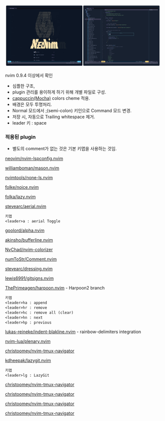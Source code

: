 ![screenshot1](doc/screenshot.jpg)


nvim 0.9.4 이상에서 확인
- 심플한 구조,
- plugin 관리를 용이하게 하기 위해 개별 파일로 구성.
- [cappuccin(Mocha)](https://github.com/catppuccin/nvim) colors cheme 적용.
- 배경은 모두 투명처리.
- Normal 모드에서 ;(semi-colon) 키인으로 Command 모드 변경.
- 저장 시, 자동으로 Trailing whitespace 제거.
- leader 키 : space



### 적용된 plugin
- 별도의 comment가 없는 것은 기본 키맵을 사용하는 것임.

[neovim/nvim-lspconfig.nvim](https://github.com/neovim/nvim-lspconfig)

[williamboman/mason.nvim](https://github.com/williamboman/mason.nvim)

[nvimtools/none-ls.nvim](https://github.com/nvimtools/none-ls.nvim)

[folke/noice.nvim](https://github.com/folke/noice.nvim)

[folka/lazy.nvim](https://github.com/folke/lazy.nvim)

[stevearc/aerial.nvim](https://github.com/stevearc/aerial.nvim)
```
키맵
<leader>a : aerial Toggle
```

[goolord/alpha.nvim](https://github.com/goolord/alpha-nvim)

[akinsho/bufferline.nvim](https://github.com/akinsho/bufferline.nvim)

[NvChad/nvim-colorizer](https://github.com/NvChad/nvim-colorizer.lua)

[numToStr/Comment.nvim](https://github.com/numToStr/Comment.nvim)

[stevearc/dressing.nvim](https://github.com/stevearc/dressing.nvim)

[lewis6991/gitsigns.nvim](https://github.com/lewis6991/gitsigns.nvim)

[ThePrimeagen/harpoon.nvim](https://github.com/ThePrimeagen/harpoon/tree/harpoon2) - Harpoon2 branch

```
키맵
<leader>ha : append
<leader>hr : remove
<leader>hc : remove all (clear)
<leader>hn : next
<leader>hp : previous
```
[lukas-reineke/indent-blakline.nvim](https://github.com/lukas-reineke/indent-blankline.nvim) - rainbow-delimiters integration

[nvim-lua/plenary.nvim](https://github.com/nvim-lua/plenary.nvim)

[christoomey/nvim-tmux-navigator](https://github.com/alexghergh/nvim-tmux-navigation)

[kdheepak/lazygit.nvim](https://github.com/kdheepak/lazygit.nvim)
```
키맵
<leader>lg : LazyGit
```
[christoomey/nvim-tmux-navigator](https://github.com/alexghergh/nvim-tmux-navigation)

[christoomey/nvim-tmux-navigator](https://github.com/alexghergh/nvim-tmux-navigation)

[christoomey/nvim-tmux-navigator](https://github.com/alexghergh/nvim-tmux-navigation)

[christoomey/nvim-tmux-navigator](https://github.com/alexghergh/nvim-tmux-navigation)
